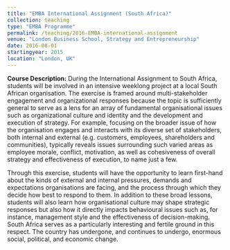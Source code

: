 ```yaml
---
title: "EMBA International Assignment (South Africa)"
collection: teaching
type: "EMBA Programme"
permalink: /teaching/2016-EMBA-international-assignment
venue: "London Business School, Strategy and Entrepreneurship"
date: 2016-08-01
startingyear: 2015
location: "London, UK"
---
```


<b>Course Description:</b> During the International Assignment to South Africa, students will be involved in an intensive weeklong project at a local South African organisation. The exercise is framed around multi-stakeholder engagement and organizational responses because the topic is sufficiently general to serve as a lens for an array of fundamental organisational issues such as organizational culture and identity and the development and execution of strategy. For example, focusing on the broader issue of how the organisation engages and interacts with its diverse set of stakeholders, both internal and external (e.g. customers, employees, shareholders and communities), typically reveals issues surrounding such varied areas as employee morale, conflict, motivation, as well as cohesiveness of overall strategy and effectiveness of execution, to name just a few. 

Through this exercise, students will have the opportunity to learn first-hand about the kinds of external and internal pressures, demands and expectations organisations are facing, and the process through which they decide how best to respond to them. In addition to these broad lessons, students will also learn how organisational culture may shape strategic responses but also how it directly impacts behavioural issues such as, for instance, management style and the effectiveness of decision-making. South Africa serves as a particularly interesting and fertile ground in this respect. The country has undergone, and continues to undergo, enormous social, political, and economic change. 
